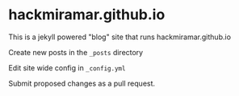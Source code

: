 # hackmiramar.github.io

This is a jekyll powered "blog" site that runs hackmiramar.github.io

Create new posts in the `_posts` directory

Edit site wide config in `_config.yml`

Submit proposed changes as a pull request.
